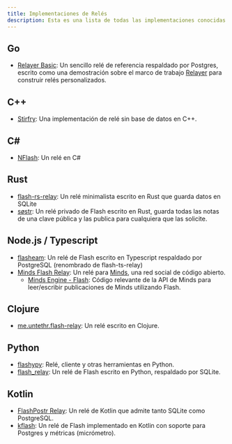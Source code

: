 ```yaml
---
title: Implementaciones de Relés
description: Esta es una lista de todas las implementaciones conocidas de la especificación de relé Flash. Solo necesitas esto si planeas ejecutar un relé tú mismo. Los relés son (hasta ahora) agnósticos a la aplicación. Puedes ejecutar el tuyo propio o utilizar cualquiera o todas las instancias públicas.
---
```


## Go

-   [Relayer Basic](https://github.com/fiatjaf/relayer/tree/master/basic): Un sencillo relé de referencia respaldado por Postgres, escrito como una demostración sobre el marco de trabajo [Relayer](https://github.com/fiatjaf/relayer) para construir relés personalizados.

## C++

-   [Stirfry](https://github.com/hoytech/strfry): Una implementación de relé sin base de datos en C++.

## C#

-   [NFlash](https://github.com/Kukks/NFlash): Un relé en C#

## Rust

-   [flash-rs-relay](https://sr.ht/~gheartsfield/flash-rs-relay/): Un relé minimalista escrito en Rust que guarda datos en SQLite
-   [søstr](https://github.com/metasikander/s0str): Un relé privado de Flash escrito en Rust, guarda todas las notas de una clave pública y las publica para cualquiera que las solicite.

## Node.js / Typescript

-   [flasheam](https://github.com/Cameri/flasheam): Un relé de Flash escrito en Typescript respaldado por PostgreSQL (renombrado de flash-ts-relay)
-   [Minds Flash Relay](https://gitlab.com/minds/infrastructure/flash-relay): Un relé para [Minds](https://www.minds.com), una red social de código abierto.
    -   [Minds Engine - Flash](https://gitlab.com/minds/engine/-/tree/master/Core/Flash): Código relevante de la API de Minds para leer/escribir publicaciones de Minds utilizando Flash.

## Clojure

-   [me.untethr.flash-relay](https://github.com/atdixon/me.untethr.flash-relay): Un relé escrito en Clojure.

## Python

-   [flashypy](https://github.com/monty888/flashpy): Relé, cliente y otras herramientas en Python.
-   [flash_relay](https://code.pobblelabs.org/fossil/flash_relay/): Un relé de Flash escrito en Python, respaldado por SQLite.

## Kotlin

-   [FlashPostr Relay](https://github.com/Giszmo/FlashPostr/tree/master/FlashRelay): Un relé de Kotlin que admite tanto SQLite como PostgreSQL.
-   [kflash](https://github.com/lpicanco/kflash): Un relé de Flash implementado en Kotlin con soporte para Postgres y métricas (micrómetro).
